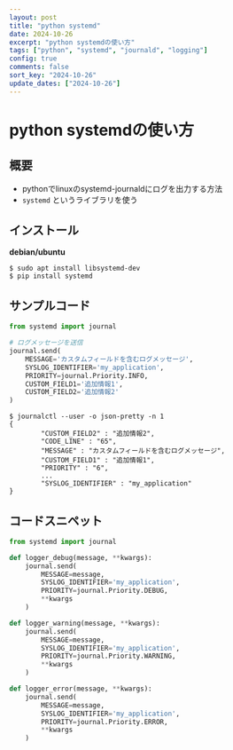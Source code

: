 ```yaml
---
layout: post
title: "python systemd"
date: 2024-10-26
excerpt: "python systemdの使い方"
tags: ["python", "systemd", "journald", "logging"]
config: true
comments: false
sort_key: "2024-10-26"
update_dates: ["2024-10-26"]
---
```


# python systemdの使い方

## 概要
 - pythonでlinuxのsystemd-journaldにログを出力する方法
 - `systemd` というライブラリを使う

## インストール

**debian/ubuntu**
```console
$ sudo apt install libsystemd-dev
$ pip install systemd
```

## サンプルコード

```python
from systemd import journal

# ログメッセージを送信
journal.send(
    MESSAGE='カスタムフィールドを含むログメッセージ',
    SYSLOG_IDENTIFIER='my_application',
    PRIORITY=journal.Priority.INFO,
    CUSTOM_FIELD1='追加情報1',
    CUSTOM_FIELD2='追加情報2'
)
```

```console
$ journalctl --user -o json-pretty -n 1
{
        "CUSTOM_FIELD2" : "追加情報2",
        "CODE_LINE" : "65",
        "MESSAGE" : "カスタムフィールドを含むログメッセージ",
        "CUSTOM_FIELD1" : "追加情報1",
        "PRIORITY" : "6",
        ...
        "SYSLOG_IDENTIFIER" : "my_application"
}
```

## コードスニペット

```python
from systemd import journal

def logger_debug(message, **kwargs):
    journal.send(
        MESSAGE=message,
        SYSLOG_IDENTIFIER='my_application',
        PRIORITY=journal.Priority.DEBUG,
        **kwargs
    )

def logger_warning(message, **kwargs):
    journal.send(
        MESSAGE=message,
        SYSLOG_IDENTIFIER='my_application',
        PRIORITY=journal.Priority.WARNING,
        **kwargs
    )

def logger_error(message, **kwargs):
    journal.send(
        MESSAGE=message,
        SYSLOG_IDENTIFIER='my_application',
        PRIORITY=journal.Priority.ERROR,
        **kwargs
    )
```
